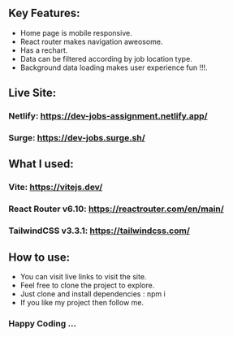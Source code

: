## Key Features:
* Home page is mobile responsive.
* React router makes navigation aweosome.
* Has a rechart.
* Data can be filtered according by job location type.
* Background data loading makes user experience fun !!!.


## Live Site: 
### Netlify: https://dev-jobs-assignment.netlify.app/
### Surge: https://dev-jobs.surge.sh/


## What I used:
### Vite: https://vitejs.dev/
### React Router v6.10: https://reactrouter.com/en/main/
### TailwindCSS v3.3.1: https://tailwindcss.com/


## How to use:
* You can visit live links to visit the site.
* Feel free to clone the project to explore.
* Just clone and install dependencies : npm i
* If you like my project then follow me.


### Happy Coding ...